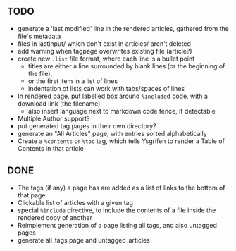 TODO
----
* generate a 'last modified' line in the rendered articles, gathered from the file's metadata
* files in lastinput/ which don't exist in articles/ aren't deleted
* add warning when tagpage overwrites existing file (article?)
* create new `.list` file format, where each line is a bullet point
	- titles are either a line surrounded by blank lines (or the beginning of the file),
	- or the first item in a list of lines
	- indentation of lists can work with tabs/spaces of lines
* In rendered page, put labelled box around `%include`d code, with a download link (the filename)
	- also insert language next to markdown code fence, if detectable
* Multiple Author support?
* put generated tag pages in their own directory?
* generate an "All Articles" page, with entries sorted alphabetically
* Create a `%contents` or `%toc` tag, which tells Ysgrifen to render a Table of Contents in that article


DONE
----
* The tags (if any) a page has are added as a list of links to the bottom of that page
* Clickable list of articles with a given tag
* special `%include` directive, to include the contents of a file inside the rendered copy of another
* Reimplement generation of a page listing all tags, and also untagged pages
* generate all_tags page and untagged_articles
